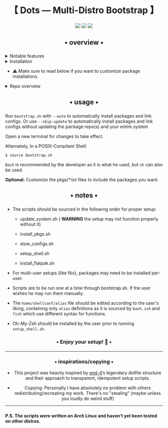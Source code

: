 <div align="center">
    <h1>【 Dots — Multi-Distro Bootstrap 】</h1>
    <h3></h3>
</div>

<div align="center">

![](https://img.shields.io/github/last-commit/TGGamer1/Dots?&style=for-the-badge&color=8ad7eb&logo=git&logoColor=D9E0EE&labelColor=1E202B)
![](https://img.shields.io/github/stars/TGGamer1/Dots?style=for-the-badge&logo=andela&color=86dbd7&logoColor=D9E0EE&labelColor=1E202B)
![](https://img.shields.io/github/repo-size/TGGamer1/Dots?color=86dbce&label=SIZE&logo=protondrive&style=for-the-badge&logoColor=D9E0EE&labelColor=1E202B)

</div>

<div align="center">
    <h2>• overview •</h2>
    <h3></h3>
</div>

<details> 
  <summary>Notable features</summary>
     
  - **Overview**: This repository automates setting up your terminal workflow and dotfiles across multiple Linux distributions.
  - **Distro Support**: It works on Arch, Debian/Ubuntu, Fedora, NixOS(No idea how it will behave), and even supports Brew and Flatpak.
  - **Transparent installation**: Every command is shown before it's run
  - **Automatic setup**: with the `--auto` flag everything will be automatically installed and setup with proper symlinks using stow.
</details>
<details> 
  <summary>Installation</summary>

   - Just run `git clone https://github.com/TGGamer1/Dots.git` 
     - cd into the repo and run `./bootstrap.sh`
     - **The user is advised to read the endire README.**
   - The name of the install script is `bootstrap.sh`.
</details>

- ⚠️ Make sure to read below if you want to customize package installations.

<details>
  <summary>Repo overview</summary>

      Dots/
    ├── home                     # Contains files pointing to $HOME
    ├── config                   # Contains files pointing to $HOME/.config
    ├── bootstrap.sh             # Main entry point, sources modular scripts
    ├── scripts/
    │   ├── install_pkgs.sh      # Package installation logic
    │   ├── stow_configs.sh      # Links dotfiles via stow
    │   ├── setup_shell.sh       # Configures and sources your shell
    │   └── install_flatpak.sh   # Installs Flatpak apps
    └── pkgs/
        ├── common.txt           # Packages installed on all distros
        ├── arch.txt             # Arch-specific packages
        ├── debian.txt           # Debian/Ubuntu-specific packages
        ├── fedora.txt           # Fedora-specific packages
        └── nix.txt              # Nix package manager(Works in NixOS & w/o)

Everything is writen in `bash`
</details>

<div align="center">
    <h2>• usage •</h2>
    <h3></h3>
</div>

Run `bootstrap.sh` with `--auto` to automatically install packages and link configs.
Or use `--skip-update` to automatically install packages and link configs without updating the package repo(s) and your entire system

Open a new terminal for changes to take effect.

Alternately, In a POSIX-Compilant Shell: 
```
$ source bootstrap.sh
```
`Bash` is recommended by the developer as it is what he used, but `sh` can also be used.


**Optional:** Customize the pkgs/*.txt files to include the packages you want.

<div align="center">
    <h2>• notes •</h2>
    <h3></h3>
</div>

- The scripts should be sourced in the following order for proper setup:

  -  update_system.sh ( **WARNING** the setup may not function properly without it)

   -  install_pkgs.sh

  -   stow_configs.sh

   -  setup_shell.sh

   -  install_flatpak.sh

- For multi-user setups (like Nix), packages may need to be installed per-user.

- Scripts are to be run one at a time through bootstrap.sh. If the user wishes he may run them manually.

- The `home/shellconf/alias` file should be edited according to the user's liking, containing only `alias` definitions as it is sourced by `bash`, `zsh` and `fish` which use different syntax for functions.

- Oh-My-Zsh should be installed by the user prior to running `setup_shell.sh`.

<div align="center">
    <h3>• Enjoy your setup! 🚀 •</h3>
    <h4></h4>
</div>

<div align="center">

---

<h3>• inspirations/copying •</h3>

- This project was heavily inspired by <a href="https://github.com/end-4">end-4</a>’s legendary dotfile structure and their approach to transparent, idempotent setup scripts.

- Copying: Personally I have absolutely no problem with others redistributing/recreating my work. There's no "stealing" (maybe unless you loudly do weird stuff)

</div>

---

<h3></h3>

**P.S. The scripts were written on Arch Linux and haven’t yet been tested on other distros.**
